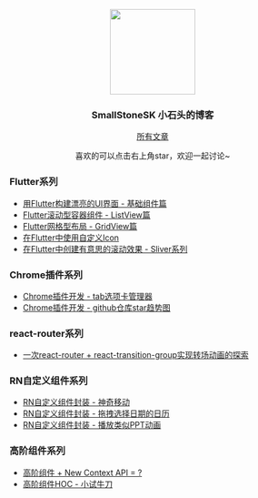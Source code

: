 <p align="center">
  <img width="150" height="150" src="https://avatars0.githubusercontent.com/u/17713870?s=400&u=f5a05ce83b3cac3b496df6414b342f0b007d9721&v=4"/>
</p>

<h3 align="center">SmallStoneSK 小石头的博客</h3>

<p align="center"><a href="https://github.com/SmallStoneSK/Blog/issues">所有文章</a></p>
<p align="center">喜欢的可以点击右上角star，欢迎一起讨论~</p>

<h3>Flutter系列</h3>
<ul>
  <li><a href="https://github.com/SmallStoneSK/Blog/issues/12" target="_blank">用Flutter构建漂亮的UI界面 - 基础组件篇</a></li>
  <li><a href="https://github.com/SmallStoneSK/Blog/issues/13" target="_blank">Flutter滚动型容器组件 - ListView篇</a></li>
  <li><a href="https://github.com/SmallStoneSK/Blog/issues/15" target="_blank">Flutter网格型布局 - GridView篇</a></li>
  <li><a href="https://github.com/SmallStoneSK/Blog/issues/14" target="_blank">在Flutter中使用自定义Icon</a></li>
  <li><a href="https://github.com/SmallStoneSK/Blog/issues/18" target="_blank">在Flutter中创建有意思的滚动效果 - Sliver系列</a></li>
</ul>

<h3>Chrome插件系列</h3>
<ul>
  <li><a href="https://github.com/SmallStoneSK/Blog/issues/11" target="_blank">Chrome插件开发 - tab选项卡管理器</a></li>
  <li><a href="https://github.com/SmallStoneSK/Blog/issues/10" target="_blank">Chrome插件开发 - github仓库star趋势图</a></li>
</ul>

<h3>react-router系列</h3>
<ul>
  <li><a href="https://github.com/SmallStoneSK/Blog/issues/8" target="_blank">一次react-router + react-transition-group实现转场动画的探索</a></li>
</ul>

<h3>RN自定义组件系列</h3>
<ul>
  <li><a href="https://github.com/SmallStoneSK/Blog/issues/4" target="_blank">RN自定义组件封装 - 神奇移动</a></li>
  <li><a href="https://github.com/SmallStoneSK/Blog/issues/2" target="_blank">RN自定义组件封装 - 拖拽选择日期的日历</a></li>
  <li><a href="https://github.com/SmallStoneSK/Blog/issues/1" target="_blank">RN自定义组件封装 - 播放类似PPT动画</a></li>
</ul>

<h3>高阶组件系列</h3>
<ul>
  <li><a href="https://github.com/SmallStoneSK/Blog/issues/7" target="_blank">高阶组件 + New Context API = ?</a></li>
  <li><a href="https://github.com/SmallStoneSK/Blog/issues/6" target="_blank">高阶组件HOC - 小试牛刀</a></li>
</ul>
